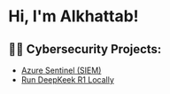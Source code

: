 <h1>Hi, I'm Alkhattab! 

<h2>👨‍💻 Cybersecurity Projects:</h2>

 - [Azure Sentinel (SIEM)](https://github.com/Alkhattabaziz/Azure_Sentinel_SIEM_HomeLab)
 - [Run DeepKeek R1 Locally](https://github.com/Alkhattabaziz/Run-DeepSeekAI-Locally)

